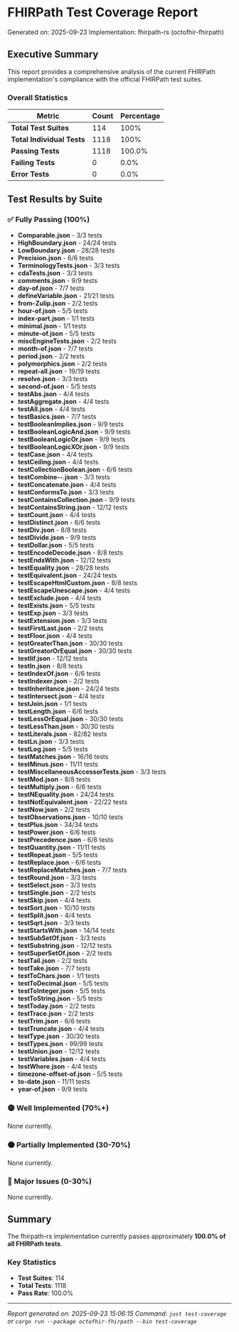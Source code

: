 # FHIRPath Test Coverage Report

Generated on: 2025-09-23
Implementation: fhirpath-rs (octofhir-fhirpath)

## Executive Summary

This report provides a comprehensive analysis of the current FHIRPath implementation's compliance with the official FHIRPath test suites.

### Overall Statistics

| Metric | Count | Percentage |
|--------|-------|------------|
| **Total Test Suites** | 114 | 100% |
| **Total Individual Tests** | 1118 | 100% |
| **Passing Tests** | 1118 | 100.0% |
| **Failing Tests** | 0 | 0.0% |
| **Error Tests** | 0 | 0.0% |

## Test Results by Suite

### ✅ Fully Passing (100%)

- **Comparable.json** - 3/3 tests
- **HighBoundary.json** - 24/24 tests
- **LowBoundary.json** - 28/28 tests
- **Precision.json** - 6/6 tests
- **TerminologyTests.json** - 3/3 tests
- **cdaTests.json** - 3/3 tests
- **comments.json** - 9/9 tests
- **day-of.json** - 7/7 tests
- **defineVariable.json** - 21/21 tests
- **from-Zulip.json** - 2/2 tests
- **hour-of.json** - 5/5 tests
- **index-part.json** - 1/1 tests
- **minimal.json** - 1/1 tests
- **minute-of.json** - 5/5 tests
- **miscEngineTests.json** - 2/2 tests
- **month-of.json** - 7/7 tests
- **period.json** - 2/2 tests
- **polymorphics.json** - 2/2 tests
- **repeat-all.json** - 19/19 tests
- **resolve.json** - 3/3 tests
- **second-of.json** - 5/5 tests
- **testAbs.json** - 4/4 tests
- **testAggregate.json** - 4/4 tests
- **testAll.json** - 4/4 tests
- **testBasics.json** - 7/7 tests
- **testBooleanImplies.json** - 9/9 tests
- **testBooleanLogicAnd.json** - 9/9 tests
- **testBooleanLogicOr.json** - 9/9 tests
- **testBooleanLogicXOr.json** - 9/9 tests
- **testCase.json** - 4/4 tests
- **testCeiling.json** - 4/4 tests
- **testCollectionBoolean.json** - 6/6 tests
- **testCombine--.json** - 3/3 tests
- **testConcatenate.json** - 4/4 tests
- **testConformsTo.json** - 3/3 tests
- **testContainsCollection.json** - 9/9 tests
- **testContainsString.json** - 12/12 tests
- **testCount.json** - 4/4 tests
- **testDistinct.json** - 6/6 tests
- **testDiv.json** - 8/8 tests
- **testDivide.json** - 9/9 tests
- **testDollar.json** - 5/5 tests
- **testEncodeDecode.json** - 8/8 tests
- **testEndsWith.json** - 12/12 tests
- **testEquality.json** - 28/28 tests
- **testEquivalent.json** - 24/24 tests
- **testEscapeHtmlCustom.json** - 8/8 tests
- **testEscapeUnescape.json** - 4/4 tests
- **testExclude.json** - 4/4 tests
- **testExists.json** - 5/5 tests
- **testExp.json** - 3/3 tests
- **testExtension.json** - 3/3 tests
- **testFirstLast.json** - 2/2 tests
- **testFloor.json** - 4/4 tests
- **testGreaterThan.json** - 30/30 tests
- **testGreatorOrEqual.json** - 30/30 tests
- **testIif.json** - 12/12 tests
- **testIn.json** - 8/8 tests
- **testIndexOf.json** - 6/6 tests
- **testIndexer.json** - 2/2 tests
- **testInheritance.json** - 24/24 tests
- **testIntersect.json** - 4/4 tests
- **testJoin.json** - 1/1 tests
- **testLength.json** - 6/6 tests
- **testLessOrEqual.json** - 30/30 tests
- **testLessThan.json** - 30/30 tests
- **testLiterals.json** - 82/82 tests
- **testLn.json** - 3/3 tests
- **testLog.json** - 5/5 tests
- **testMatches.json** - 16/16 tests
- **testMinus.json** - 11/11 tests
- **testMiscellaneousAccessorTests.json** - 3/3 tests
- **testMod.json** - 8/8 tests
- **testMultiply.json** - 6/6 tests
- **testNEquality.json** - 24/24 tests
- **testNotEquivalent.json** - 22/22 tests
- **testNow.json** - 2/2 tests
- **testObservations.json** - 10/10 tests
- **testPlus.json** - 34/34 tests
- **testPower.json** - 6/6 tests
- **testPrecedence.json** - 6/6 tests
- **testQuantity.json** - 11/11 tests
- **testRepeat.json** - 5/5 tests
- **testReplace.json** - 6/6 tests
- **testReplaceMatches.json** - 7/7 tests
- **testRound.json** - 3/3 tests
- **testSelect.json** - 3/3 tests
- **testSingle.json** - 2/2 tests
- **testSkip.json** - 4/4 tests
- **testSort.json** - 10/10 tests
- **testSplit.json** - 4/4 tests
- **testSqrt.json** - 3/3 tests
- **testStartsWith.json** - 14/14 tests
- **testSubSetOf.json** - 3/3 tests
- **testSubstring.json** - 12/12 tests
- **testSuperSetOf.json** - 2/2 tests
- **testTail.json** - 2/2 tests
- **testTake.json** - 7/7 tests
- **testToChars.json** - 1/1 tests
- **testToDecimal.json** - 5/5 tests
- **testToInteger.json** - 5/5 tests
- **testToString.json** - 5/5 tests
- **testToday.json** - 2/2 tests
- **testTrace.json** - 2/2 tests
- **testTrim.json** - 6/6 tests
- **testTruncate.json** - 4/4 tests
- **testType.json** - 30/30 tests
- **testTypes.json** - 99/99 tests
- **testUnion.json** - 12/12 tests
- **testVariables.json** - 4/4 tests
- **testWhere.json** - 4/4 tests
- **timezone-offset-of.json** - 5/5 tests
- **to-date.json** - 11/11 tests
- **year-of.json** - 9/9 tests

### 🟡 Well Implemented (70%+)

None currently.

### 🟠 Partially Implemented (30-70%)

None currently.

### 🔴 Major Issues (0-30%)

None currently.

## Summary

The fhirpath-rs implementation currently passes approximately **100.0% of all FHIRPath tests**.

### Key Statistics
- **Test Suites**: 114
- **Total Tests**: 1118
- **Pass Rate**: 100.0%

---

*Report generated on: 2025-09-23 15:06:15*
*Command: `just test-coverage` or `cargo run --package octofhir-fhirpath --bin test-coverage`*
